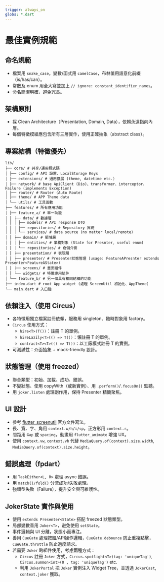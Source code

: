 ```yaml
---
trigger: always_on
globs: *.dart
---
```


# 最佳實例規範

## 命名規範
- 檔案用 `snake_case`，變數/函式用 `camelCase`，布林值用語意化前綴（is/has/can）。
- 常數及 enum 用全大寫並加上 `// ignore: constant_identifier_names`。
- 命名簡潔明確，避免冗長。

## 架構原則
- 採 Clean Architecture（Presentation, Domain, Data），依賴永遠指向內層。
- 每個特徵模組應包含所有三層實作，使用正確抽象（abstract class）。

## 專案結構（特徵優先）
```
lib/
├── core/ # 共享/通用程式碼
│ ├── config/ # API 設置、LocalStorage Keys
│ ├── extensions/ # 通用擴展 (theme, datetime etc.)
│ ├── network/ # base ApiClient (Dio)、transformer、interceptor、Failure (implements Exception)
│ ├── router/ # Router (Auto Route)
│ ├── theme/ # APP Theme data
│ └── utils/ # 工具函數
├── features/ # 所有應用功能
│ ├── feature_a/ # 單一功能
│ │ ├── data/ # 數據層
│ │ │ ├── models/ # API response DTO
│ │ │ ├── repositories/ # Repository 實現
│ │ │ └── services/ # data source (no matter local/remote)
│ │ ├── domain/ # 領域層
│ │ │ ├── entities/ # 業務對象 (State for Presnter, useful enum)
│ │ │ └── repositories/ # 倉儲介面
│ │ ├── presentation/ # 表現層
│ │ ├── presenter/ # Presenter狀態管理 (usage: FeatureAPresnter extends Presenter<FeatureAState>)
│ │ ├── screens/ # 畫面組件
│ │ └── widgets/ # 特徵專用組件
│ └── feature_b/ # 另一個具有相同結構的功能
├── index.dart # root App widget (處理 ScreenUtil 初始化、AppTheme)
└── main.dart # 入口點
```

## 依賴注入（使用 Circus）
- 各特徵用獨立檔案註冊依賴，服務用 singleton、臨時對象用 factory。
- `Circus` 使用方式：
  - `hire<T>(T())`：註冊 T 的單例。
  - `hireLazily<T>(() => T())`：懶註冊 T 的單例。
  - `contract<T><T>(() => T())`：以工廠模式註冊 T 的實例。
- 可測試性：介面抽象 + mock-friendly 設計。

## 狀態管理（使用 freezed）
- 聯合類型：初始、加載、成功、錯誤。
- 不變狀態、使用 copyWith（或新實例）、用 `.perform()`/`.focusOn()` 監聽。
- 用 `joker.listen` 處理副作用，保持 Presenter 精簡聚焦。

## UI 設計
- 參考 [flutter_screenutil](https://pub.dev/packages/flutter_screenutil/versions/6.0.0-alpha.1) 官方文件寫法。
- 長、寬、字、角用 `context.w/h/i/sp`，正方形用 `context.r`。
- 間距用 `Gap` 或 `spacing`，動畫用 `flutter_animate` 增強 UX。
- 使用 `context.vw`, `context.vh` 代替 `MediaQuery.of(context).size.width`, `MediaQuery.of(context).size.height`。

## 錯誤處理（fpdart）
- 用 `TaskEither<L, R>` 處理 async 錯誤。
- 用 `match()/fold()` 分流成功/失敗處理。
- 強類型失敗（Failure），提升安全與可維護性。

## JokerState 實作與使用
- 使用 `extends Presenter<State>` 搭配 freezed 狀態類型。
- 局部變數善用 `Joker<T>`，避免使用 `setState`。
- 事件邏輯與 UI 分離，狀態小而專注。
- 善用 `CueGate` 處理按鈕/API操作邏輯，`CueGate.debounce` 防止重複點擊，`CueGate.throttle` 防止過度請求。
- 若需要 `Joker` 跨組件使用，考慮兩種方式：
  - `Circus` 註冊 `Joker` 方式，`Circus.spotlight<T>(tag: 'uniqueTag')`, `Circus.summon<int>(0 , tag: 'uniqueTag')` etc.
  - 利用 `JokerPortal` 把 `Joker` 實例注入 Widget Tree，並透過 `JokerCast`, `context.joker` 獲取。